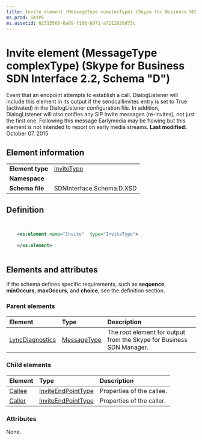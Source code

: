 ```yaml
---
title: Invite element (MessageType complexType) (Skype for Business SDN Interface 2.2, Schema "D")
ms.prod: SKYPE
ms.assetid: 82315508-6a09-f166-b971-a7212826d73c
---
```



# Invite element (MessageType complexType) (Skype for Business SDN Interface 2.2, Schema "D")
Event that an endpoint attempts to establish a call. DialogListener will include this element in its output if the sendcallinvites entry is set to True (activated) in the DialogListener configuration file. In addition, DialogListener will also notifies any SIP Invite messages (re-invites), not just the first one. Following this message Earlymedia may be flowing but this element is not intended to report on early media streams. 
 **Last modified:** October 07, 2015
  
    
    


## Element information


|||
|:-----|:-----|
|**Element type**| [InviteType](invitetype-complextype.md)|
|**Namespace**||
|**Schema file**|SDNInterface.Schema.D.XSD |
   

## Definition


```XML


    <xs:element name="Invite"  type="InviteType">
    
    </xs:element>
  
```


## Elements and attributes

If the schema defines specific requirements, such as **sequence**, **minOccurs**, **maxOccurs**, and **choice**, see the definition section. 
  
    
    

### Parent elements



|**Element**|**Type**|**Description**|
|:-----|:-----|:-----|
| [LyncDiagnostics](lyncdiagnostics-element.md)| [MessageType](messagetype-complextype.md)|The root element for output from the Skype for Business SDN Manager. |
   

### Child elements



|**Element**|**Type**|**Description**|
|:-----|:-----|:-----|
| [Callee](callee-element.md)| [InviteEndPointType](inviteendpointtype-complextype.md)|Properties of the callee. |
| [Caller](caller-element.md)| [InviteEndPointType](inviteendpointtype-complextype.md)|Properties of the caller. |
   

### Attributes

None. 
  
    
    

